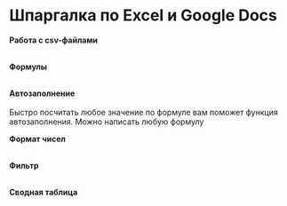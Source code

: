 # Шпаргалка по Excel и Google Docs

**Работа с csv-файлами**<br>
<br>

**Формулы**<br>
<br>

**Автозаполнение**<br>
<br>
Быстро посчитать любое значение по формуле вам поможет функция автозаполнения. Можно написать любую формулу

**Формат чисел**<br>
<br>

**Фильтр**<br>
<br>

**Сводная таблица**<br>
<br>